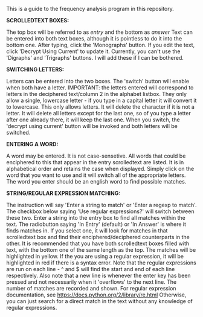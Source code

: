 This is a guide to the frequency analysis program in this repository.

**SCROLLEDTEXT BOXES:**

The top box will be referred to as *entry* and the bottom as *answer*
Text can be entered into both text boxes, although it is pointless to do it into the bottom one.
After typing, click the 'Monographs' button. If you edit the text, click 'Decrypt Using Current' to update it.
Currently, you can't use the 'Digraphs' and 'Trigraphs' buttons. I will add these if I can be bothered.

**SWITCHING LETTERS:**

Letters can be entered into the two boxes. The 'switch' button will enable when both have a letter.
IMPORTANT: the letters entered will correspond to letters in the deciphered text/column 2 in the alphabet listbox.
They only allow a single, lowercase letter - if you type in a capital letter it will convert it to lowercase.
This only allows letters. It will delete the character if it is not a letter.
It will delete all letters except for the last one, so of you type a letter after one already there, it will keep the last one.
When you switch, the 'decrypt using current' button will be invoked and both letters will be switched.

**ENTERING A WORD:**

A word may be entered. It is not case-sensetive.
All words that could be enciphered to this that appear in the entry scrolledtext are listed.
It is in alphabetical order and retains the case when displayed.
Simply click on the word that you want to use and it will switch all of the appropriate letters.
The word you enter should be an english word to find possible matches.

**STRING/REGULAR EXPRESSION MATCHING:**

The instruction will say 'Enter a string to match' or 'Enter a regexp to match'.
The checkbox below saying 'Use regular expressions?' will switch between these two.
Enter a string into the entry box to find all matches within the text.
The radiobutton saying 'In Entry' (default) or 'In Answer' is where it finds matches in.
If you select one, it will look for matches in that scrolledtext box and find their enciphered/deciphered counterparts in the other.
It is recommended that you have both scrolledtext boxes filled with text, with the bottom one of the same length as the top.
The matches will be highlighted in yellow.
If the you are using a regular expression, it will be highlighted in red if there is a syntax error.
Note that the regular expressions are run on each line - ^ and $ will find the start and end of each line respectively.
Also note that a new line is whenever the enter key has been pressed and not necessarily when it 'overflows' to the next line.
The number of matches are recorded and shown.
For regular expression documentation, see https://docs.python.org/2/library/re.html
Otherwise, you can just search for a direct match in the text without any knowledge of regular expressions.
